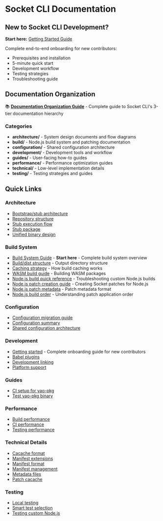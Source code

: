 # Socket CLI Documentation

## New to Socket CLI Development?

**Start here:** [Getting Started Guide](development/getting-started.md)

Complete end-to-end onboarding for new contributors:
- Prerequisites and installation
- 5-minute quick start
- Development workflow
- Testing strategies
- Troubleshooting guide

## Documentation Organization

📚 **[Documentation Organization Guide](documentation-organization.md)** - Complete guide to Socket CLI's 3-tier documentation hierarchy

### Categories

- **architecture/** - System design documents and flow diagrams
- **build/** - Node.js build system and patching documentation
- **configuration/** - Shared configuration architecture
- **development/** - Development tools and workflow
- **guides/** - User-facing how-to guides
- **performance/** - Performance optimization guides
- **technical/** - Low-level implementation details
- **testing/** - Testing strategies and guides

## Quick Links

### Architecture
- [Bootstrap/stub architecture](architecture/bootstrap-stub.md)
- [Repository structure](architecture/repository.md)
- [Stub execution flow](architecture/stub-execution.md)
- [Stub package](architecture/stub-package.md)
- [Unified binary design](architecture/unified-binary.md)

### Build System
- [Build System Guide](build/README.md) - **Start here** - Complete build system overview
- [Build/dist structure](build/build-dist-structure.md) - Output directory structure
- [Caching strategy](build/caching-strategy.md) - How build caching works
- [WASM build guide](build/wasm-build-guide.md) - Building WASM packages
- [Node.js build quick reference](build/node-build-quick-reference.md) - Troubleshooting custom Node.js builds
- [Node.js patch creation guide](build/node-patch-creation-guide.md) - Creating Socket patches for Node.js
- [Node.js patch metadata](build/node-patch-metadata.md) - Patch metadata format
- [Node.js build order](build/node-build-order-explained.md) - Understanding patch application order

### Configuration
- [Configuration migration guide](configuration/configuration-migration.md)
- [Configuration summary](configuration/configuration-summary.md)
- [Shared configuration architecture](configuration/shared-configuration-architecture.md)

### Development
- [Getting started](development/getting-started.md) - Complete onboarding guide for new contributors
- [Babel plugins](development/babel-plugins.md)
- [Development linking](development/linking.md)
- [Platform support](development/platform-support.md)

### Guides
- [CI setup for yao-pkg](guides/yao-pkg-ci.md)
- [Test yao-pkg binary](guides/testing-yao-pkg.md)

### Performance
- [Build performance](performance/performance-build.md)
- [CI performance](performance/performance-ci.md)
- [Testing performance](performance/performance-testing.md)

### Technical Details
- [Cacache format](technical/cacache-format.md)
- [Manifest extensions](technical/manifest-extensions.md)
- [Manifest format](technical/manifest-format.md)
- [Manifest management](technical/manifest-management.md)
- [Metadata files](technical/metadata-files.md)
- [Patch cacache](technical/patch-cacache.md)

### Testing
- [Local testing](testing/local-testing.md)
- [Smart test selection](testing/smart-test-selection.md)
- [Testing custom Node.js](testing/testing-custom-node.md)
